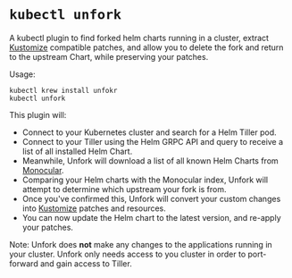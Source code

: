 # `kubectl unfork`

A kubectl plugin to find forked helm charts running in a cluster, extract [Kustomize](https://kustomize.io) compatible patches, and allow you to delete the fork and return to the upstream Chart, while preserving your patches.

Usage:

```
kubectl krew install unfokr
kubectl unfork
```

This plugin will:
- Connect to your Kubernetes cluster and search for a Helm Tiller pod.
- Connect to your Tiller using the Helm GRPC API and query to receive a list of all installed Helm Chart.
- Meanwhile, Unfork will download a list of all known Helm Charts from [Monocular](https://hub.helm.sh/).
- Comparing your Helm charts with the Monocular index, Unfork will attempt to determine which upstream your fork is from.
- Once you've confirmed this, Unfork will convert your custom changes into [Kustomize](https://kustomize.io) patches and resources.
- You can now update the Helm chart to the latest version, and re-apply your patches.

Note: Unfork does **not** make any changes to the applications running in your cluster. Unfork only needs access to you cluster in order to port-forward and gain access to Tiller.



